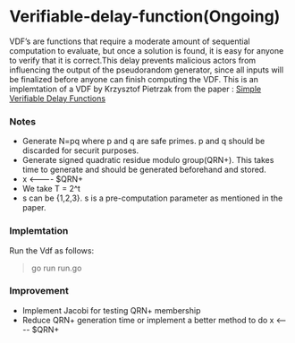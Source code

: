 # Verifiable-delay-function(Ongoing)

VDF’s are functions that require a moderate amount of sequential computation to evaluate, but once a solution is found, it is easy for anyone to verify that it is correct.This delay prevents malicious actors from influencing the output of the pseudorandom generator, since all inputs will be finalized before anyone can finish computing the VDF.
This is an implemtation of a VDF by Krzysztof Pietrzak from the paper : [Simple Verifiable Delay Functions](https://eprint.iacr.org/2018/627.pdf)

### Notes

- Generate N=pq where p and q are safe primes. p and q should be discarded for securit purposes.
- Generate signed quadratic residue modulo group(QRN+). This takes time to generate and should be generated beforehand and stored.
- x <---- $QRN+
- We take T = 2^t
- s can be {1,2,3}. s is a pre-computation parameter as mentioned in the paper.

### Implemtation

Run the Vdf as follows:

> go run run.go

### Improvement

- Implement Jacobi for testing QRN+ membership
- Reduce QRN+ generation time or implement a better method to do x <---- $QRN+
